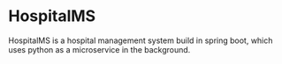 # HospitalMS
HospitalMS is a hospital management system build in spring boot, which uses python as a microservice in the background.

